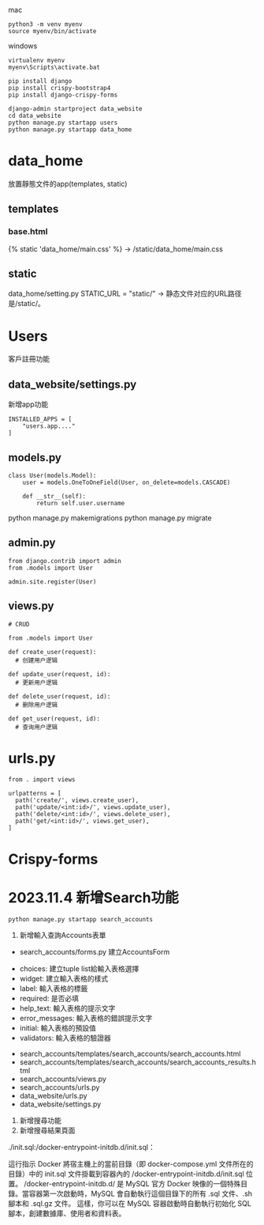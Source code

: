mac 
```
python3 -m venv myenv
source myenv/bin/activate
```

windows
```
virtualenv myenv
myenv\Scripts\activate.bat
```

```
pip install django
pip install crispy-bootstrap4
pip install django-crispy-forms
```

```
django-admin startproject data_website
cd data_website
python manage.py startapp users
python manage.py startapp data_home
```

# data_home
放置靜態文件的app(templates, static)
## templates
### base.html
{% static 'data_home/main.css' %} -> /static/data_home/main.css
## static
data_home/setting.py 
STATIC_URL = "static/" -> 静态文件对应的URL路径是/static/。
# Users
客戶註冊功能
## data_website/settings.py
新增app功能
```
INSTALLED_APPS = [
    "users.app...."
]
```
## models.py 
```
class User(models.Model):
    user = models.OneToOneField(User, on_delete=models.CASCADE)

    def __str__(self):
        return self.user.username
```

python manage.py makemigrations
python manage.py migrate

## admin.py
```
from django.contrib import admin
from .models import User

admin.site.register(User)
```

## views.py
```
# CRUD

from .models import User

def create_user(request):
  # 创建用户逻辑

def update_user(request, id):
  # 更新用户逻辑

def delete_user(request, id):
  # 删除用户逻辑
  
def get_user(request, id):
  # 查询用户逻辑
```

# urls.py

```
from . import views

urlpatterns = [
  path('create/', views.create_user),
  path('update/<int:id>/', views.update_user),
  path('delete/<int:id>/', views.delete_user),
  path('get/<int:id>/', views.get_user),
]
```

# Crispy-forms


# 2023.11.4 新增Search功能
```
python manage.py startapp search_accounts
```
1. 新增輸入查詢Accounts表單
* search_accounts/forms.py
建立AccountsForm
- choices: 建立tuple list給輸入表格選擇
- widget: 建立輸入表格的樣式
- label: 輸入表格的標籤
- required: 是否必填
- help_text: 輸入表格的提示文字
- error_messages: 輸入表格的錯誤提示文字
- initial: 輸入表格的預設值
- validators: 輸入表格的驗證器

* search_accounts/templates/search_accounts/search_accounts.html
* search_accounts/templates/search_accounts/search_accounts_results.html
* search_accounts/views.py
* search_accounts/urls.py
* data_website/urls.py
* data_website/settings.py

1. 新增搜尋功能
2. 新增搜尋結果頁面



 ./init.sql:/docker-entrypoint-initdb.d/init.sql：

這行指示 Docker 將宿主機上的當前目錄（即 docker-compose.yml 文件所在的目錄）中的 init.sql 文件掛載到容器內的 /docker-entrypoint-initdb.d/init.sql 位置。
/docker-entrypoint-initdb.d/ 是 MySQL 官方 Docker 映像的一個特殊目錄。當容器第一次啟動時，MySQL 會自動執行這個目錄下的所有 .sql 文件、.sh 腳本和 .sql.gz 文件。
這樣，你可以在 MySQL 容器啟動時自動執行初始化 SQL 腳本，創建數據庫、使用者和資料表。
